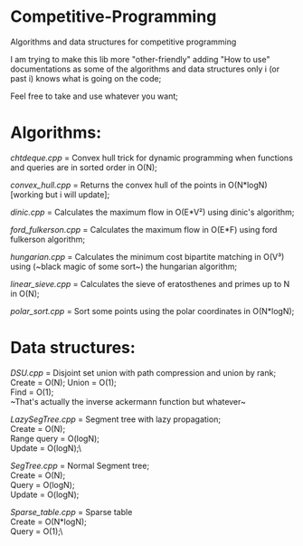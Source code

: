 # Competitive-Programming
Algorithms and data structures for competitive programming

I am trying to make this lib more "other-friendly" adding "How to use" documentations as some of the algorithms and data structures only i (or past i) knows what is going on the code;

Feel free to take and use whatever you want;

# Algorithms:
*chtdeque.cpp* = Convex hull trick for dynamic programming when functions and queries are in sorted order in O(N);

*convex_hull.cpp* = Returns the convex hull of the points in O(N\*logN) [working but i will update];

*dinic.cpp* = Calculates the maximum flow in O(E\*V²) using dinic's algorithm;

*ford_fulkerson.cpp* = Calculates the maximum flow in O(E\*F) using ford fulkerson algorithm;

*hungarian.cpp* = Calculates the minimum cost bipartite matching in O(V³) using (~black magic of some sort~) the hungarian algorithm;

*linear_sieve.cpp* = Calculates the sieve of eratosthenes and primes up to N in O(N);

*polar_sort.cpp* = Sort some points using the polar coordinates in O(N\*logN);

# Data structures:

*DSU.cpp* = Disjoint set union with path compression and union by rank;\
Create = O(N);
Union = O(1);\
Find = O(1);\
~That's actually the inverse ackermann function but whatever~

*LazySegTree.cpp* = Segment tree with lazy propagation;\
Create = O(N);\
Range query = O(logN);\
Update = O(logN);\

*SegTree.cpp* = Normal Segment tree;\
Create = O(N);\
Query = O(logN);\
Update = O(logN);

*Sparse_table.cpp* = Sparse table\
Create = O(N\*logN);\
Query = O(1);\

